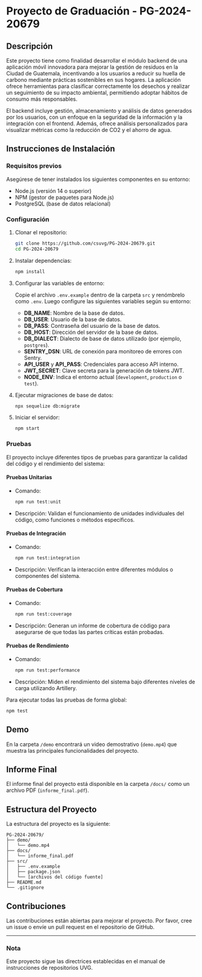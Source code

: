 # Proyecto de Graduación - PG-2024-20679

## Descripción

Este proyecto tiene como finalidad desarrollar el módulo backend de una aplicación móvil innovadora para mejorar la gestión de residuos en la Ciudad de Guatemala, incentivando a los usuarios a reducir su huella de carbono mediante prácticas sostenibles en sus hogares. La aplicación ofrece herramientas para clasificar correctamente los desechos y realizar un seguimiento de su impacto ambiental, permitiendo adoptar hábitos de consumo más responsables.

El backend incluye gestión, almacenamiento y análisis de datos generados por los usuarios, con un enfoque en la seguridad de la información y la integración con el frontend. Además, ofrece análisis personalizados para visualizar métricas como la reducción de CO2 y el ahorro de agua.

## Instrucciones de Instalación

### Requisitos previos

Asegúrese de tener instalados los siguientes componentes en su entorno:

- Node.js (versión 14 o superior)
- NPM (gestor de paquetes para Node.js)
- PostgreSQL (base de datos relacional)

### Configuración

1. Clonar el repositorio:

   ```bash
   git clone https://github.com/csuvg/PG-2024-20679.git
   cd PG-2024-20679
   ```

2. Instalar dependencias:

   ```bash
   npm install
   ```

3. Configurar las variables de entorno:

   Copie el archivo `.env.example` dentro de la carpeta `src` y renómbrelo como `.env`. Luego configure las siguientes variables según su entorno:

   - **DB_NAME**: Nombre de la base de datos.
   - **DB_USER**: Usuario de la base de datos.
   - **DB_PASS**: Contraseña del usuario de la base de datos.
   - **DB_HOST**: Dirección del servidor de la base de datos.
   - **DB_DIALECT**: Dialecto de base de datos utilizado (por ejemplo, `postgres`).
   - **SENTRY_DSN**: URL de conexión para monitoreo de errores con Sentry.
   - **API_USER** y **API_PASS**: Credenciales para acceso API interno.
   - **JWT_SECRET**: Clave secreta para la generación de tokens JWT.
   - **NODE_ENV**: Indica el entorno actual (`development`, `production` o `test`).

4. Ejecutar migraciones de base de datos:

   ```bash
   npx sequelize db:migrate
   ```

5. Iniciar el servidor:

   ```bash
   npm start
   ```

### Pruebas

El proyecto incluye diferentes tipos de pruebas para garantizar la calidad del código y el rendimiento del sistema:

#### Pruebas Unitarias

- Comando:
  ```bash
  npm run test:unit
  ```
- Descripción: Validan el funcionamiento de unidades individuales del código, como funciones o métodos específicos.

#### Pruebas de Integración

- Comando:
  ```bash
  npm run test:integration
  ```
- Descripción: Verifican la interacción entre diferentes módulos o componentes del sistema.

#### Pruebas de Cobertura

- Comando:
  ```bash
  npm run test:coverage
  ```
- Descripción: Generan un informe de cobertura de código para asegurarse de que todas las partes críticas están probadas.

#### Pruebas de Rendimiento

- Comando:
  ```bash
  npm run test:performance
  ```
- Descripción: Miden el rendimiento del sistema bajo diferentes niveles de carga utilizando Artillery.

Para ejecutar todas las pruebas de forma global:

```bash
npm test
```

## Demo

En la carpeta `/demo` encontrará un video demostrativo (`demo.mp4`) que muestra las principales funcionalidades del proyecto.

## Informe Final

El informe final del proyecto está disponible en la carpeta `/docs/` como un archivo PDF (`informe_final.pdf`).

## Estructura del Proyecto

La estructura del proyecto es la siguiente:

```
PG-2024-20679/
├── demo/
│   └── demo.mp4
├── docs/
│   └── informe_final.pdf
├── src/
│   ├── .env.example
│   ├── package.json
│   └── [archivos del código fuente]
├── README.md
└── .gitignore
```

## Contribuciones

Las contribuciones están abiertas para mejorar el proyecto. Por favor, cree un issue o envíe un pull request en el repositorio de GitHub.

---

### Nota
Este proyecto sigue las directrices establecidas en el manual de instrucciones de repositorios UVG.

